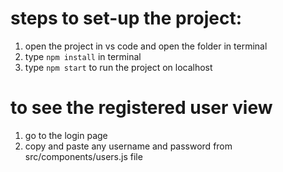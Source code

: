 # steps to set-up the project:
1. open the project in vs code and open the folder in terminal
2. type `npm install` in terminal
3. type `npm start` to run the project on localhost

# to see the registered user view
1. go to the login page
2. copy and paste any username and password from src/components/users.js file
